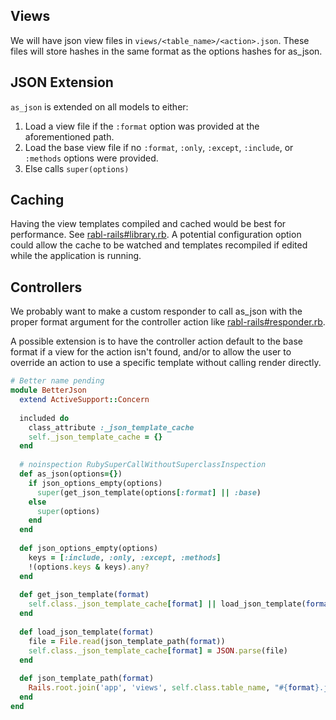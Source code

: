 ## Views
We will have json view files in `views/<table_name>/<action>.json`.  These files will store hashes in the same format as the options hashes for as_json.

## JSON Extension
`as_json` is extended on all models to either:

1. Load a view file if the `:format` option was provided at the aforementioned path.
2. Load the base view file if no `:format`, `:only`, `:except`, `:include`, or `:methods` options were provided.
3. Else calls `super(options)`

## Caching
Having the view templates compiled and cached would be best for performance.  See [rabl-rails#library.rb](https://github.com/ccocchi/rabl-rails/blob/master/lib/rabl-rails/library.rb).  A potential configuration option could allow the cache to be watched and templates recompiled if edited while the application is running.

## Controllers
We probably want to make a custom responder to call as_json with the proper format argument for the controller action like [rabl-rails#responder.rb](https://github.com/ccocchi/rabl-rails/blob/master/lib/rabl-rails/responder.rb).

A possible extension is to have the controller action default to the base format if a view for the action isn't found, and/or to allow the user to override an action to use a specific template without calling render directly.

```ruby
# Better name pending
module BetterJson
  extend ActiveSupport::Concern
  
  included do
    class_attribute :_json_template_cache
    self._json_template_cache = {}
  end
  
  # noinspection RubySuperCallWithoutSuperclassInspection
  def as_json(options={})
    if json_options_empty(options)
      super(get_json_template(options[:format] || :base)
    else
      super(options)
    end
  end
    
  def json_options_empty(options)
    keys = [:include, :only, :except, :methods]
    !(options.keys & keys).any?
  end
  
  def get_json_template(format)
    self.class._json_template_cache[format] || load_json_template(format)
  end
  
  def load_json_template(format)
    file = File.read(json_template_path(format))
    self.class._json_template_cache[format] = JSON.parse(file)
  end
  
  def json_template_path(format)
    Rails.root.join('app', 'views', self.class.table_name, "#{format}.json")
  end
end
```
